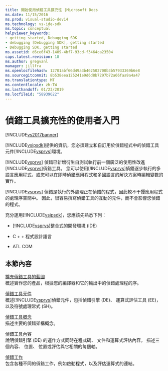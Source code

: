 ```yaml
---
title: 開始使用偵錯工具擴充性 |Microsoft Docs
ms.date: 11/15/2016
ms.prod: visual-studio-dev14
ms.technology: vs-ide-sdk
ms.topic: conceptual
helpviewer_keywords:
- getting started, Debugging SDK
- debugging [Debugging SDK], getting started
- Debugging SDK, getting started
ms.assetid: d6ce6f43-1409-4bf7-93cd-f3464ca23504
caps.latest.revision: 18
ms.author: gregvanl
manager: jillfra
ms.openlocfilehash: 12701abf66d49a3b462502700b3b57933369b6e8
ms.sourcegitcommit: 8b538eea125241e9d6d8b7297b72a66faa9a4a47
ms.translationtype: MT
ms.contentlocale: zh-TW
ms.lasthandoff: 01/23/2019
ms.locfileid: "58939622"
---
```

# <a name="getting-started-with-debugger-extensibility"></a>偵錯工具擴充性的使用者入門
[!INCLUDE[vs2017banner](../../includes/vs2017banner.md)]

[!INCLUDE[vsipsdk](../../includes/vsipsdk-md.md)]提供的資訊，您必須建立和自訂用於偵錯程式中的偵錯工具元件[!INCLUDE[vsprvs](../../includes/vsprvs-md.md)]環境。  
  
 [!INCLUDE[vsprvs](../../includes/vsprvs-md.md)] 偵錯已新增衍生自測試執行前一個廣泛的使用性改進[!INCLUDE[vsprvs](../../includes/vsprvs-md.md)]偵錯工具。 您可以使用[!INCLUDE[vsprvs](../../includes/vsprvs-md.md)]偵錯逐步執行的多語言應用程式，或您可以在即時偵錯應用程式和多國語言的解決方案時編輯變數的實作。  
  
 [!INCLUDE[vsprvs](../../includes/vsprvs-md.md)] 偵錯是執行的外處理正在偵錯的程式，因此較不干擾應用程式的處理序空間中。 因此，很容易撰寫偵錯工具的互動的元件，而不會影響您偵錯的程式。  
  
 充分運用[!INCLUDE[vsipsdk](../../includes/vsipsdk-md.md)]，您應該先熟悉下列：  
  
-   [!INCLUDE[vsprvs](../../includes/vsprvs-md.md)]整合式的開發環境 (IDE)  
  
-   C + + 程式設計語言  
  
-   ATL COM  
  
## <a name="in-this-section"></a>本節內容  
 [擴充偵錯工具的藍圖](../../extensibility/debugger/roadmap-for-extending-the-debugger.md)  
 概述實作您的產品，根據您的編譯器和它的輸出中的偵錯處理程的序。  
  
 [偵錯工具元件](../../extensibility/debugger/debugger-components.md)  
 概述[!INCLUDE[vsprvs](../../includes/vsprvs-md.md)]偵錯元件，包括偵錯引擎 (DE)、 運算式評估工具 (EE)，以及符號處理常式 (SH)。  
  
 [偵錯工具概念](../../extensibility/debugger/debugger-concepts.md)  
 描述主要的偵錯架構概念。  
  
 [偵錯工具內容](../../extensibility/debugger/debugger-contexts.md)  
 說明偵錯引擎 (DE) 的運作方式同時在程式碼、 文件和運算式評估內容。 描述三個內容、 位置、 位置或評估與它相關的每個軸。  
  
 [偵錯工作](../../extensibility/debugger/debugging-tasks.md)  
 包含各種不同的偵錯工作，例如啟動程式，以及評估運算式的連結。
